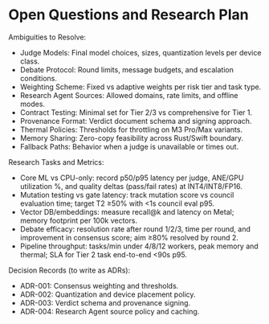 # Open Questions and Research Plan

Ambiguities to Resolve:
- Judge Models: Final model choices, sizes, quantization levels per device class.
- Debate Protocol: Round limits, message budgets, and escalation conditions.
- Weighting Scheme: Fixed vs adaptive weights per risk tier and task type.
- Research Agent Sources: Allowed domains, rate limits, and offline modes.
- Contract Testing: Minimal set for Tier 2/3 vs comprehensive for Tier 1.
- Provenance Format: Verdict document schema and signing approach.
- Thermal Policies: Thresholds for throttling on M3 Pro/Max variants.
- Memory Sharing: Zero-copy feasibility across Rust/Swift boundary.
- Fallback Paths: Behavior when a judge is unavailable or times out.

Research Tasks and Metrics:
- Core ML vs CPU-only: record p50/p95 latency per judge, ANE/GPU utilization %, and quality deltas (pass/fail rates) at INT4/INT8/FP16.
- Mutation testing vs gate latency: track mutation score vs council evaluation time; target T2 ≥50% with <1s council eval p95.
- Vector DB/embeddings: measure recall@k and latency on Metal; memory footprint per 100k vectors.
- Debate efficacy: resolution rate after round 1/2/3, time per round, and improvement in consensus score; aim ≥80% resolved by round 2.
- Pipeline throughput: tasks/min under 4/8/12 workers, peak memory and thermal; SLA for Tier 2 task end-to-end <90s p95.

Decision Records (to write as ADRs):
- ADR-001: Consensus weighting and thresholds.
- ADR-002: Quantization and device placement policy.
- ADR-003: Verdict schema and provenance signing.
- ADR-004: Research Agent source policy and caching.
